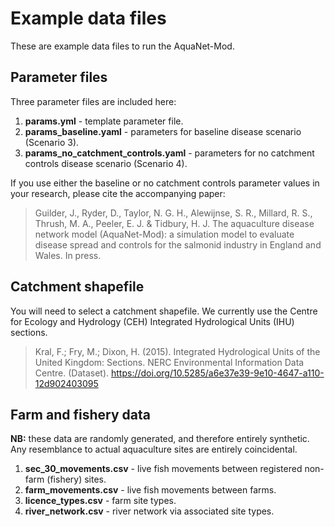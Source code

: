 # Example data files

These are example data files to run the AquaNet-Mod.

## Parameter files

Three parameter files are included here:

1.  **params.yml** - template parameter file.
2.  **params_baseline.yaml** - parameters for baseline disease scenario (Scenario 3).
3.  **params_no_catchment_controls.yaml** - parameters for no catchment controls disease scenario (Scenario 4).

If you use either the baseline or no catchment controls parameter values in your research, please cite the accompanying paper:

> Guilder, J., Ryder, D., Taylor, N. G. H., Alewijnse, S. R., Millard, R. S., Thrush, M. A., Peeler, E. J. & Tidbury, H. J. The aquaculture disease network model (AquaNet-Mod): a simulation model to evaluate disease spread and controls for the salmonid industry in England and Wales. In press.

## Catchment shapefile

You will need to select a catchment shapefile. We currently use the Centre for Ecology and Hydrology (CEH) Integrated Hydrological Units (IHU) sections.

> Kral, F.; Fry, M.; Dixon, H. (2015). Integrated Hydrological Units of the United Kingdom: Sections. NERC Environmental Information Data Centre. (Dataset). <https://doi.org/10.5285/a6e37e39-9e10-4647-a110-12d902403095>

## Farm and fishery data

**NB:** these data are randomly generated, and therefore entirely synthetic. Any resemblance to actual aquaculture sites are entirely coincidental.

1.  **sec_30_movements.csv** - live fish movements between registered non-farm (fishery) sites.
2.  **farm_movements.csv** - live fish movements between farms.
3.  **licence_types.csv** - farm site types.
4.  **river_network.csv** - river network via associated site types.

